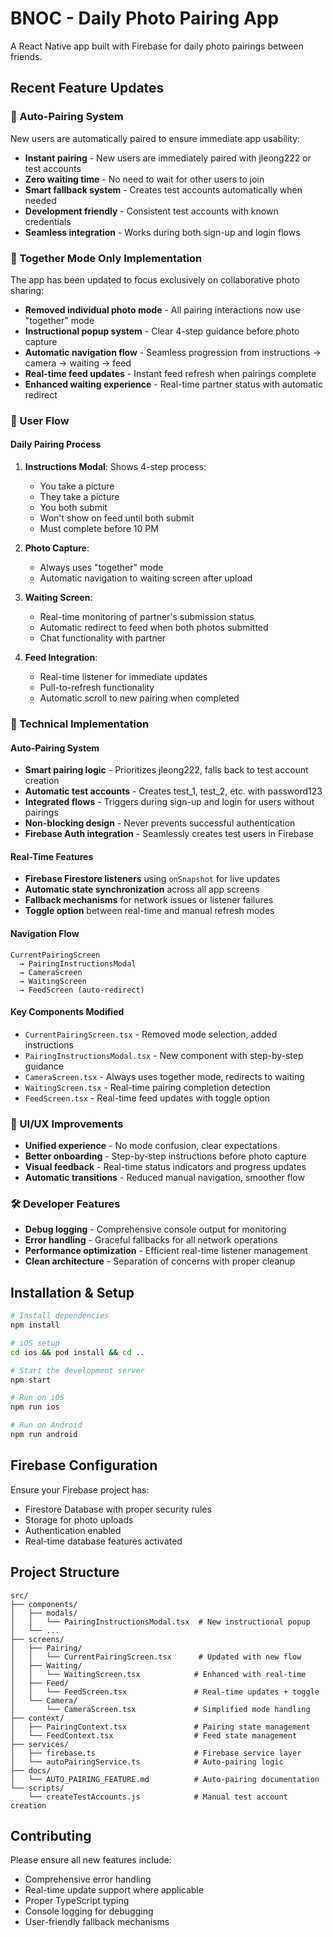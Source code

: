 # BNOC - Daily Photo Pairing App

A React Native app built with Firebase for daily photo pairings between friends.

## Recent Feature Updates

### 🤝 Auto-Pairing System
New users are automatically paired to ensure immediate app usability:

- **Instant pairing** - New users are immediately paired with jleong222 or test accounts
- **Zero waiting time** - No need to wait for other users to join
- **Smart fallback system** - Creates test accounts automatically when needed
- **Development friendly** - Consistent test accounts with known credentials
- **Seamless integration** - Works during both sign-up and login flows

### 🎯 Together Mode Only Implementation
The app has been updated to focus exclusively on collaborative photo sharing:

- **Removed individual photo mode** - All pairing interactions now use "together" mode
- **Instructional popup system** - Clear 4-step guidance before photo capture
- **Automatic navigation flow** - Seamless progression from instructions → camera → waiting → feed
- **Real-time feed updates** - Instant feed refresh when pairings complete
- **Enhanced waiting experience** - Real-time partner status with automatic redirect

### 📱 User Flow

#### Daily Pairing Process
1. **Instructions Modal**: Shows 4-step process:
   - You take a picture
   - They take a picture  
   - You both submit
   - Won't show on feed until both submit
   - Must complete before 10 PM

2. **Photo Capture**: 
   - Always uses "together" mode
   - Automatic navigation to waiting screen after upload

3. **Waiting Screen**:
   - Real-time monitoring of partner's submission status
   - Automatic redirect to feed when both photos submitted
   - Chat functionality with partner

4. **Feed Integration**:
   - Real-time listener for immediate updates
   - Pull-to-refresh functionality
   - Automatic scroll to new pairing when completed

### 🔧 Technical Implementation

#### Auto-Pairing System
- **Smart pairing logic** - Prioritizes jleong222, falls back to test account creation
- **Automatic test accounts** - Creates test_1, test_2, etc. with password123
- **Integrated flows** - Triggers during sign-up and login for users without pairings
- **Non-blocking design** - Never prevents successful authentication
- **Firebase Auth integration** - Seamlessly creates test users in Firebase

#### Real-Time Features
- **Firebase Firestore listeners** using `onSnapshot` for live updates
- **Automatic state synchronization** across all app screens
- **Fallback mechanisms** for network issues or listener failures
- **Toggle option** between real-time and manual refresh modes

#### Navigation Flow
```
CurrentPairingScreen 
  → PairingInstructionsModal 
  → CameraScreen 
  → WaitingScreen 
  → FeedScreen (auto-redirect)
```

#### Key Components Modified
- `CurrentPairingScreen.tsx` - Removed mode selection, added instructions
- `PairingInstructionsModal.tsx` - New component with step-by-step guidance
- `CameraScreen.tsx` - Always uses together mode, redirects to waiting
- `WaitingScreen.tsx` - Real-time pairing completion detection
- `FeedScreen.tsx` - Real-time feed updates with toggle option

### 🎨 UI/UX Improvements
- **Unified experience** - No mode confusion, clear expectations
- **Better onboarding** - Step-by-step instructions before photo capture
- **Visual feedback** - Real-time status indicators and progress updates
- **Automatic transitions** - Reduced manual navigation, smoother flow

### 🛠️ Developer Features
- **Debug logging** - Comprehensive console output for monitoring
- **Error handling** - Graceful fallbacks for all network operations
- **Performance optimization** - Efficient real-time listener management
- **Clean architecture** - Separation of concerns with proper cleanup

## Installation & Setup

```bash
# Install dependencies
npm install

# iOS setup
cd ios && pod install && cd ..

# Start the development server
npm start

# Run on iOS
npm run ios

# Run on Android
npm run android
```

## Firebase Configuration
Ensure your Firebase project has:
- Firestore Database with proper security rules
- Storage for photo uploads
- Authentication enabled
- Real-time database features activated

## Project Structure
```
src/
├── components/
│   ├── modals/
│   │   └── PairingInstructionsModal.tsx  # New instructional popup
│   └── ...
├── screens/
│   ├── Pairing/
│   │   └── CurrentPairingScreen.tsx      # Updated with new flow
│   ├── Waiting/
│   │   └── WaitingScreen.tsx            # Enhanced with real-time
│   ├── Feed/
│   │   └── FeedScreen.tsx               # Real-time updates + toggle
│   └── Camera/
│       └── CameraScreen.tsx             # Simplified mode handling
├── context/
│   ├── PairingContext.tsx               # Pairing state management
│   └── FeedContext.tsx                  # Feed state management
├── services/
│   ├── firebase.ts                      # Firebase service layer
│   └── autoPairingService.ts            # Auto-pairing logic
├── docs/
│   └── AUTO_PAIRING_FEATURE.md          # Auto-pairing documentation
└── scripts/
    └── createTestAccounts.js            # Manual test account creation
```

## Contributing
Please ensure all new features include:
- Comprehensive error handling
- Real-time update support where applicable
- Proper TypeScript typing
- Console logging for debugging
- User-friendly fallback mechanisms
